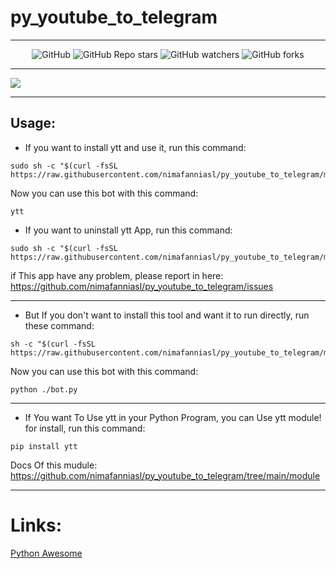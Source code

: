# py_youtube_to_telegram
----------------
<p align="center">
<img alt="GitHub" src="https://img.shields.io/github/license/nimafanniasl/py_youtube_to_telegram"> <img alt="GitHub Repo stars" src="https://img.shields.io/github/stars/nimafanniasl/py_youtube_to_telegram"> <img alt="GitHub watchers" src="https://img.shields.io/github/watchers/nimafanniasl/py_youtube_to_telegram?style=flat-square"> <img alt="GitHub forks" src="https://img.shields.io/github/forks/nimafanniasl/py_youtube_to_telegram">
</p>

--------------------

<img src="https://github.com/nimafanniasl/py_youtube_to_telegram/raw/main/Files/app_screenshot1.png">

----------------------

## Usage:

- If you want to install ytt and use it, run this command:
```
sudo sh -c "$(curl -fsSL https://raw.githubusercontent.com/nimafanniasl/py_youtube_to_telegram/main/installer/install.sh)"
```
Now you can use this bot with this command:
```
ytt
```

- If you want to uninstall ytt App, run this command:
```
sudo sh -c "$(curl -fsSL https://raw.githubusercontent.com/nimafanniasl/py_youtube_to_telegram/main/uninstaller/uninstall.sh)"
```
if This app have any problem, please report in here: https://github.com/nimafanniasl/py_youtube_to_telegram/issues

------------------

- But If you don't want to install this tool and want it to run directly, run these command:
```
sh -c "$(curl -fsSL https://raw.githubusercontent.com/nimafanniasl/py_youtube_to_telegram/main/installer/download.sh)"
```
Now you can use this bot with this command:
```
python ./bot.py
```
----------------------------

- If You want To Use ytt in your Python Program, you can Use ytt module! for install, run this command:
```
pip install ytt
```
Docs Of this mudule: https://github.com/nimafanniasl/py_youtube_to_telegram/tree/main/module

--------------------------
# Links:

<a href="https://pythonawesome.com/python-bot-for-send-videos-of-a-youtube-channel-to-a-telegram-group-channel-or-chat/">Python Awesome</a>
